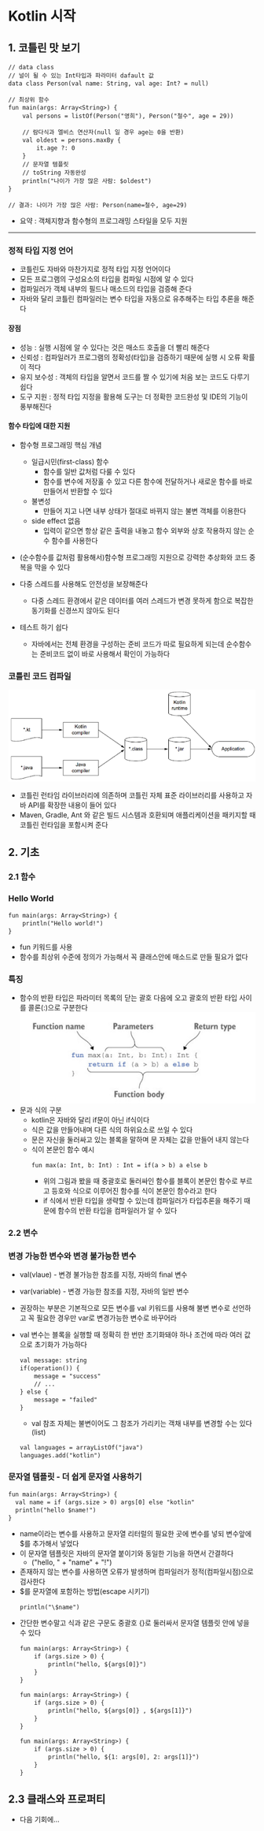 # Kotlin 시작 

## 1. 코틀린 맛 보기
```
// data class
// 널이 될 수 있는 Int타입과 파라미터 dafault 값
data class Person(val name: String, val age: Int? = null)

// 최상위 함수
fun main(args: Array<String>) {
    val persons = listOf(Person("영희"), Person("철수", age = 29))

    // 람다식과 엘비스 연산자(null 일 경우 age는 0을 반환)
    val oldest = persons.maxBy {
        it.age ?: 0 
    }
    // 문자열 템플릿
    // toString 자동완성
    println("나이가 가장 많은 사람: $oldest")
}

// 결과: 나이가 가장 많은 사람: Person(name=철수, age=29)

```
- 요약 : 객체지향과 함수형의 프로그래밍 스타일을 모두 지원 

---
### 정적 타입 지정 언어 
- 코틀린도 자바와 마찬가지로 정적 타입 지정 언어이다
- 모든 프로그램의 구성요소의 타입을 컴파일 시점에 알 수 있다
- 컴파일러가 객체 내부의 필드나 매소드의 타입을 검증해 준다
- 자바와 달리 코틀린 컴파일러는 변수 타입을 자동으로 유추해주는 타입 추론을 해준다 

#### 장점 
- 성능 : 실행 시점에 알 수 있다는 것은 매소드 호출을 더 빨리 해준다 
- 신뢰성 : 컴파일러가 프로그램의 정확성(타입)을 검증하기 때문에 실행 시 오류 확률이 적다 
- 유지 보수성 : 객체의 타입을 알면서 코드를 짤 수 있기에 처음 보는 코드도 다루기 쉽다
- 도구 지원 : 정적 타입 지정을 활용해 도구는 더 정확한 코드완성 및 IDE의 기능이 풍부해진다 

#### 함수 타입에 대한 지원
- 함수형 프로그래밍 핵심 개념 
  - 일급시민(first-class) 함수 
    - 함수를 일반 값처럼 다룰 수 있다
    - 함수를 변수에 저장훌 수 있고 다른 함수에 전달하거나 새로운 함수를 바로 만들어서 반환할 수 있다 
  - 불변성
    - 만들어 지고 나면 내부 상태가 절대로 바뀌지 않는 불변 객체를 이용한다
  - side effect 없음
    - 입력이 같으면 항상 같은 출력을 내놓고 함수 외부와 상호 작용하지 않는 순수 함수를 사용한다

- (순수함수를 값처럼 활용해서)함수형 프로그래밍 지원으로 강력한 추상화와 코드 중복을 막을 수 있다 
- 다중 스레드를 사용해도 안전성을 보장해준다 
  - 다중 스레드 환경에서 같은 데이터를 여러 스레드가 변경 못하게 함으로 복잡한 동기화를 신경쓰지 않아도 된다 

- 테스트 하기 쉽다 
  - 자바에서는 전체 환경을 구성하는 준비 코드가 따로 필요하게 되는데 순수함수는 준비코드 없이 바로 사용해서 확인이 가능하다  

### 코틀린 코드 컴파일 
![image](./images/2021-04-15/kotlin-build.png)
- 코틀린 런타임 라이브러리에 의존하며 코틀린 자체 표준 라이브러리를 사용하고 자바 API를 확장한 내용이 들어 있다 
- Maven, Gradle, Ant 와 같은 빌드 시스템과 호환되며 애플리케이션을 패키지할 때 코틀린 런타임을 포함시켜 준다 

## 2. 기초 

### 2.1 함수 

### Hello World 
```
fun main(args: Array<String>) {
    println("Hello world!")
}
```
- fun 키워드를 사용 
- 함수를 최상위 수준에 정의가 가능해서 꼭 클래스안에 매소드로 만들 필요가 없다 


### 특징 
- 함수의 반환 타입은 파라미터 목록의 닫는 괄호 다음에 오고 괄호의 반환 타입 사이를 콜론(:)으로 구분한다 
![image](./images/2021-04-15/kotlin-function.png)
- 문과 식의 구분 
  - kotlin은 자바와 달리 if문이 아닌 if식이다 
  - 식은 값을 만들어내며 다른 식의 하위요소로 쓰일 수 있다 
  - 문은 자신을 둘러싸고 있는 블록을 말하며 문 자체는 값을 만들어 내지 않는다 
  - 식이 본문인 함수 예시 
    ```
    fun max(a: Int, b: Int) : Int = if(a > b) a else b
    ```
    - 위의 그림과 봤을 때 중괄호로 둘러싸인 함수를 블록이 본문인 함수로 부르고 등호와 식으로 이루어진 함수를 식이 본문인 함수라고 한다 
    - if 식에서 반환 타입을 생략할 수 있는데 컴파일러가 타입추론을 해주기 때문에 함수의 반환 타입을 컴파일러가 알 수 있다 

###  2.2 변수 

### 변경 가능한 변수와 변경 불가능한 변수
- val(vlaue) - 변경 불가능한 참조를 지정, 자바의 final 변수
- var(variable) - 변경 가능한 참조를 지정, 자바의 일반 변수

- 권장하는 부분은 기본적으로 모든 변수를 val 키워드를 사용해 불변 변수로 선언하고 꼭 필요한 경우만 var로 변경가능한 변수로 바꾸어라
- val 변수는 블록을 실행할 때 정확히 한 번만 초기화돼야 하나 조건에 따라 여러 값으로 초기화가 가능하다 
  ```
  val message: string
  if(operation()) {
      message = "success"
      // ...
  } else {
      message = "failed"
  }
  ```
  - val 참조 자체는 불변이어도 그 참조가 가리키는 객채 내부를 변경할 수는 있다(list)
  ```
  val languages = arrayListOf("java") 
  languages.add("kotlin")
  ```

### 문자열 템플릿 - 더 쉽게 문자열 사용하기 
```
fun main(args: Array<String>) {
  val name = if (args.size > 0) args[0] else "kotlin"
  println("hello $name!")
}
```
- name이라는 변수를 사용하고 문자열 리터럴의 필요한 곳에 변수를 넣되 변수앞에 $를 추가해서 넣었다 
- 이 문자열 템플릿은 자바의 문자열 붙이기와 동일한 기능을 하면서 간결하다
  - ("hello, " + "name" + "!")
- 존재하지 않는 변수를 사용하면 오류가 발생하며 컴파일러가 정적(컴파일시점)으로 검사한다
- $를 문자열에 포함하는 방법(escape 시키기)
  ```
  println("\$name")
  ```
- 간단한 변수말고 식과 같은 구문도 중괄호 {}로 둘러싸서 문자열 템플릿 안에 넣을 수 있다 
  ```
  fun main(args: Array<String>) {
      if (args.size > 0) {
          println("hello, ${args[0]}")
      }
  }
  ```
  ```
  fun main(args: Array<String>) {
      if (args.size > 0) {
          println("hello, ${args[0]} , ${args[1]}")
      }
  }
  ``` 
  ```
  fun main(args: Array<String>) {
      if (args.size > 0) {
          println("hello, ${1: args[0], 2: args[1]}")
      }
  }
  ```

## 2.3 클래스와 프로퍼티
- 다음 기회에... 